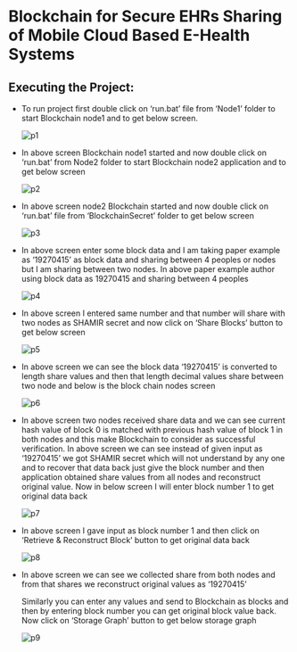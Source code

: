 # Blockchain for Secure EHRs Sharing of Mobile Cloud Based E-Health Systems

## Executing the Project:
- To run project first double click on ‘run.bat’ file from ‘Node1’ folder to start Blockchain node1 and to get below screen.

  ![p1](https://user-images.githubusercontent.com/104061649/185744172-b859de83-d822-4bda-b2ec-63a5a9256693.jpg)
  
- In above screen Blockchain node1 started and now double click on ‘run.bat’ from Node2 folder to start Blockchain node2 application and to get below screen

  ![p2](https://user-images.githubusercontent.com/104061649/185744447-07c36074-d82e-478d-a5af-27084a603d8b.jpg)

- In above screen node2 Blockchain started and now double click on ‘run.bat’ file from ‘BlockchainSecret’ folder to get below screen

  ![p3](https://user-images.githubusercontent.com/104061649/185744554-f6d07ede-a48b-4242-bc55-d1aa30a581f3.jpg)

- In above screen enter some block data and I am taking paper example as ‘19270415’ as block data and sharing between 4 peoples or nodes but I am sharing between two nodes. 
  In above paper example author using block data as 19270415 and sharing between 4 peoples

  ![p4](https://user-images.githubusercontent.com/104061649/185744555-71aaae4e-af8a-45ce-ba73-f136845fbcce.jpg)
  
- In above screen I entered same number and that number will share with two nodes as SHAMIR secret and now click on ‘Share Blocks’ button to get below screen

  ![p5](https://user-images.githubusercontent.com/104061649/185744559-2b3cfec7-e842-46af-a273-4e1eceb8b21a.jpg)

- In above screen we can see the block data ‘19270415’ is converted to length share values and then that length decimal values share between two node and below is the block chain nodes screen
  
  ![p6](https://user-images.githubusercontent.com/104061649/185744536-44164206-0130-41d5-b82f-ae5318345733.jpg)

- In above screen two nodes received share data and we can see current hash value of block 0 is matched with previous hash value of block 1 in both nodes and this make   Blockchain to consider as successful verification. In above screen we can see instead of given input as ‘19270415’ we got SHAMIR secret which will not understand by   any one and to recover that data back just give the block number and then application obtained share values from all nodes and reconstruct original value. Now in       below screen I will enter block number 1 to get original data back
  
  ![p7](https://user-images.githubusercontent.com/104061649/185744544-d515eff6-6dfe-4b8a-a81b-8e835827e984.jpg)

- In above screen I gave input as block number 1 and then click on ‘Retrieve & Reconstruct Block’ button to get original data back
  
  ![p8](https://user-images.githubusercontent.com/104061649/185744550-bb314d90-a43f-4fe7-915f-f2826e04046d.jpg)

- In above screen we can see we collected share from both nodes and from that shares we reconstruct original values as ‘19270415’


  Similarly you can enter any values and send to Blockchain as blocks and then by entering block number you can get original block value back. Now click on ‘Storage     Graph’ button to get below storage graph

  ![p9](https://user-images.githubusercontent.com/104061649/185744553-24becd1a-6a19-4c1b-b5bb-310c1108534e.jpg)



